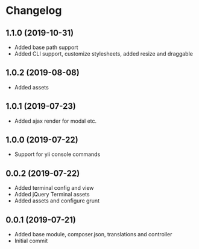 Changelog
=========

## 1.1.0 (2019-10-31)
 * Added base path support
 * Added CLI support, customize stylesheets, added resize and draggable
 
## 1.0.2 (2019-08-08)
 * Added assets

## 1.0.1 (2019-07-23)
 * Added ajax render for modal etc.
 
## 1.0.0 (2019-07-22)
 * Support for yii console commands

## 0.0.2 (2019-07-22)
 * Added terminal config and view
 * Added jQuery Terminal assets
 * Added assets and configure grunt

## 0.0.1 (2019-07-21)
 * Added base module, composer.json, translations and controller
 * Initial commit